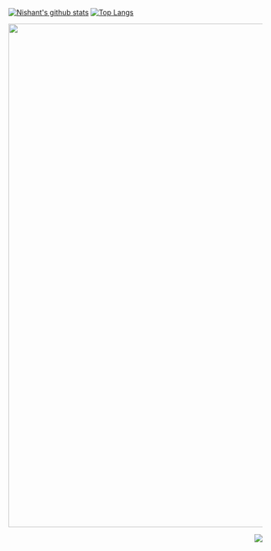 [![Nishant's github stats](https://github-readme-stats.vercel.app/api?username=nishantkp&include_all_commits=true&show_icons=true&line_height=21&show_icons=true&theme=default)](https://github.com/anuraghazra/github-readme-stats)
[![Top Langs](https://github-readme-stats.vercel.app/api/top-langs/?username=nishantkp&show_icons=true&layout=compact&theme=default&langs_count=10)](https://github.com/anuraghazra/github-readme-stats)
<p align="center">
	<img src="https://user-images.githubusercontent.com/32653955/94587922-40574600-0251-11eb-8a89-cc1e56eb486f.gif" width="1000">
</p>
<img src="https://komarev.com/ghpvc/?username=nishantkp&color=blue&style=flat-square" align="right" />
